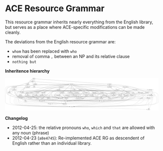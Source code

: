 ACE Resource Grammar
====================

This resource grammar inherits nearly everything from the English library, 
but serves as a place where ACE-specific modifications can be made cleanly.

The deviations from the English resource grammar are:

- `whom` has been replaced with `who`
- removal of comma `,` between an NP and its relative clause
- `nothing but` 

**Inheritence hierarchy**

![ACE RG dependancy graph](https://github.com/Attempto/ACE-in-GF/raw/master/lib/src/ace/dg.png)

**Changelog**

- 2012-04-25: the relative pronouns `who`, `which` and `that` are allowed with any noun (phrase)
- 2012-04-23 (`a8e4745`): Re-implemented ACE RG as descendent of English rather
than an individual library.
